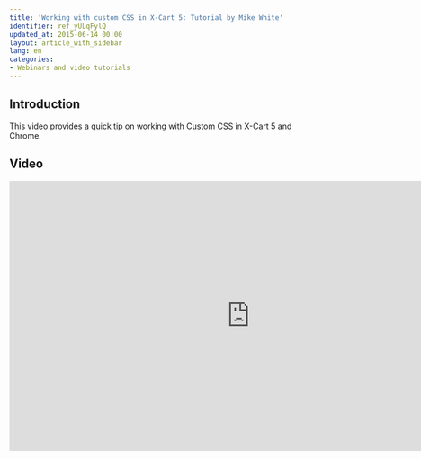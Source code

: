 ```yaml
---
title: 'Working with custom CSS in X-Cart 5: Tutorial by Mike White'
identifier: ref_yULqFylQ
updated_at: 2015-06-14 00:00
layout: article_with_sidebar
lang: en
categories:
- Webinars and video tutorials
---
```


## Introduction

This video provides a quick tip on working with Custom CSS in X-Cart 5 and Chrome. 

## Video

<iframe class="youtube-player" type="text/html" style="width: 853px; height: 480px" src="http://www.youtube.com/embed/bir1_EdpUX0" frameborder="0"></iframe>